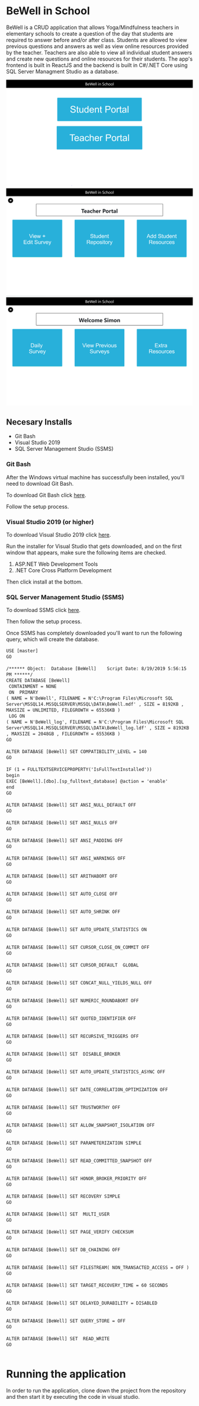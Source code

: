 # BeWell in School

BeWell is a CRUD application that allows Yoga/Mindfulness teachers in elementary schools to create a question of the day that students are required to answer before and/or after class. Students are allowed to view previous questions and answers as well as view online resources provided by the teacher. Teachers are also able to view all individual student answers and create new questions and online resources for their students. The app's frontend is built in ReactJS and the backend is built in C#/.NET Core using SQL Server Managment Studio as a database. 

![homepage](./src/helpers/images/readme.PNG)
![teacherportal](./src/helpers/images/readme1.PNG)
![studentportal](./src/helpers/images/readme2.PNG)

## Necesary Installs

- Git Bash
- Visual Studio 2019
- SQL Server Management Studio (SSMS)

### Git Bash
After the Windows virtual machine has successfully been installed, you'll need to download Git Bash.

To download Git Bash click <a href="https://gitforwindows.org" >here</a>.

Follow the setup process.

### Visual Studio 2019 (or higher)

To download Visual Studio 2019 click <a href="https://visualstudio.microsoft.com/downloads/">here</a>. 

Run the installer for Visual Studio that gets downloaded, and on the first window that appears, make sure the following items are checked.

1. ASP.NET Web Development Tools
2. .NET Core Cross Platform Development

Then click install at the bottom.

### SQL Server Management Studio (SSMS)

To download SSMS click <a href="https://docs.microsoft.com/en-us/sql/ssms/download-sql-server-management-studio-ssms?view=sql-server-2017">here</a>. 

Then follow the setup process.

Once SSMS has completely downloaded you'll want to run the following query, which will create the database. 

```
USE [master]
GO

/****** Object:  Database [BeWell]    Script Date: 8/19/2019 5:56:15 PM ******/
CREATE DATABASE [BeWell]
 CONTAINMENT = NONE
 ON  PRIMARY 
( NAME = N'BeWell', FILENAME = N'C:\Program Files\Microsoft SQL Server\MSSQL14.MSSQLSERVER\MSSQL\DATA\BeWell.mdf' , SIZE = 8192KB , MAXSIZE = UNLIMITED, FILEGROWTH = 65536KB )
 LOG ON 
( NAME = N'BeWell_log', FILENAME = N'C:\Program Files\Microsoft SQL Server\MSSQL14.MSSQLSERVER\MSSQL\DATA\BeWell_log.ldf' , SIZE = 8192KB , MAXSIZE = 2048GB , FILEGROWTH = 65536KB )
GO

ALTER DATABASE [BeWell] SET COMPATIBILITY_LEVEL = 140
GO

IF (1 = FULLTEXTSERVICEPROPERTY('IsFullTextInstalled'))
begin
EXEC [BeWell].[dbo].[sp_fulltext_database] @action = 'enable'
end
GO

ALTER DATABASE [BeWell] SET ANSI_NULL_DEFAULT OFF 
GO

ALTER DATABASE [BeWell] SET ANSI_NULLS OFF 
GO

ALTER DATABASE [BeWell] SET ANSI_PADDING OFF 
GO

ALTER DATABASE [BeWell] SET ANSI_WARNINGS OFF 
GO

ALTER DATABASE [BeWell] SET ARITHABORT OFF 
GO

ALTER DATABASE [BeWell] SET AUTO_CLOSE OFF 
GO

ALTER DATABASE [BeWell] SET AUTO_SHRINK OFF 
GO

ALTER DATABASE [BeWell] SET AUTO_UPDATE_STATISTICS ON 
GO

ALTER DATABASE [BeWell] SET CURSOR_CLOSE_ON_COMMIT OFF 
GO

ALTER DATABASE [BeWell] SET CURSOR_DEFAULT  GLOBAL 
GO

ALTER DATABASE [BeWell] SET CONCAT_NULL_YIELDS_NULL OFF 
GO

ALTER DATABASE [BeWell] SET NUMERIC_ROUNDABORT OFF 
GO

ALTER DATABASE [BeWell] SET QUOTED_IDENTIFIER OFF 
GO

ALTER DATABASE [BeWell] SET RECURSIVE_TRIGGERS OFF 
GO

ALTER DATABASE [BeWell] SET  DISABLE_BROKER 
GO

ALTER DATABASE [BeWell] SET AUTO_UPDATE_STATISTICS_ASYNC OFF 
GO

ALTER DATABASE [BeWell] SET DATE_CORRELATION_OPTIMIZATION OFF 
GO

ALTER DATABASE [BeWell] SET TRUSTWORTHY OFF 
GO

ALTER DATABASE [BeWell] SET ALLOW_SNAPSHOT_ISOLATION OFF 
GO

ALTER DATABASE [BeWell] SET PARAMETERIZATION SIMPLE 
GO

ALTER DATABASE [BeWell] SET READ_COMMITTED_SNAPSHOT OFF 
GO

ALTER DATABASE [BeWell] SET HONOR_BROKER_PRIORITY OFF 
GO

ALTER DATABASE [BeWell] SET RECOVERY SIMPLE 
GO

ALTER DATABASE [BeWell] SET  MULTI_USER 
GO

ALTER DATABASE [BeWell] SET PAGE_VERIFY CHECKSUM  
GO

ALTER DATABASE [BeWell] SET DB_CHAINING OFF 
GO

ALTER DATABASE [BeWell] SET FILESTREAM( NON_TRANSACTED_ACCESS = OFF ) 
GO

ALTER DATABASE [BeWell] SET TARGET_RECOVERY_TIME = 60 SECONDS 
GO

ALTER DATABASE [BeWell] SET DELAYED_DURABILITY = DISABLED 
GO

ALTER DATABASE [BeWell] SET QUERY_STORE = OFF
GO

ALTER DATABASE [BeWell] SET  READ_WRITE 
GO


```
# Running the application
In order to run the application, clone down the project from the repository and then start it by executing the code in visual studio.
